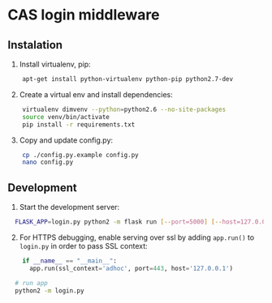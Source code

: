 CAS login middleware
====================

Instalation 
-----------------

1. Install virtualenv, pip:

```bash
    apt-get install python-virtualenv python-pip python2.7-dev
```

2. Create a virtual env and install dependencies:

```bash
    virtualenv dimvenv --python=python2.6 --no-site-packages
    source venv/bin/activate
    pip install -r requirements.txt
```

3. Copy and update config.py:
```bash
    cp ./config.py.example config.py
    nano config.py
```

Development
-----------

1. Start the development server:

```bash
  FLASK_APP=login.py python2 -m flask run [--port=5000] [--host=127.0.0.1]
```

2. For HTTPS debugging, enable serving over ssl by adding `app.run()` to `login.py` in order to pass SSL context:

```python
    if __name__ == "__main__":
      app.run(ssl_context='adhoc', port=443, host='127.0.0.1')
```

```bash
  # run app
  python2 -m login.py
```
